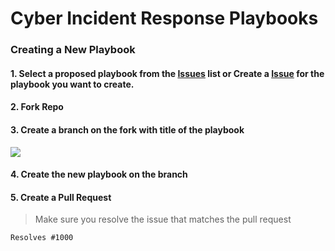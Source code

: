 # Cyber Incident Response Playbooks


### Creating a New Playbook

#### 1. Select a proposed playbook from the [Issues](https://github.com/austinsonger/Cyber-Incident-Response-Playbooks/issues) list or Create a [Issue](https://github.com/austinsonger/Cyber-Incident-Response-Playbooks/issues/new/choose) for the playbook you want to create.

#### 2. Fork Repo


#### 3. Create a branch on the fork with title of the playbook 

![](https://i.imgur.com/b860Txj.png)

#### 4. Create the new playbook on the branch

#### 5. Create a Pull Request

> Make sure you resolve the issue that matches the pull request

```
Resolves #1000
```
